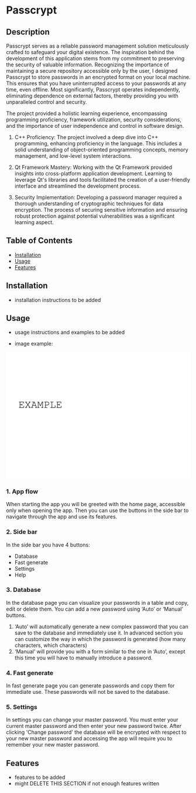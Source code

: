 # Passcrypt

## Description

Passcrypt serves as a reliable password management solution meticulously crafted to safeguard your digital existence. The inspiration behind the development of this application stems from my commitment to preserving the security of valuable information. Recognizing the importance of maintaining a secure repository accessible only by the user, I designed Passcrypt to store passwords in an encrypted format on your local machine. This ensures that you have uninterrupted access to your passwords at any time, even offline. Most significantly, Passcrypt operates independently, eliminating dependence on external factors, thereby providing you with unparalleled control and security.

The project provided a holistic learning experience, encompassing programming proficiency, framework utilization, security considerations, and the importance of user independence and control in software design.

1. C++ Proficiency: The project involved a deep dive into C++ programming, enhancing proficiency in the language. This includes a solid understanding of object-oriented programming concepts, memory management, and low-level system interactions.

2. Qt Framework Mastery: Working with the Qt Framework provided insights into cross-platform application development. Learning to leverage Qt's libraries and tools facilitated the creation of a user-friendly interface and streamlined the development process.

3. Security Implementation: Developing a password manager required a thorough understanding of cryptographic techniques for data encryption. The process of securing sensitive information and ensuring robust protection against potential vulnerabilities was a significant learning aspect.

## Table of Contents

- [Installation](#installation)
- [Usage](#usage)
- [Features](#features)

## Installation

- installation instructions to be added

## Usage

- usage instructions and examples to be added

- image example: 

![Required image is currently not available](assets/images/screenshot.png)

### 1. App flow

When starting the app you will be greeted with the home page, accessible only when opening the app. Then you can use the buttons in the side bar to navigate through the app and use its features.

### 2. Side bar

In the side bar you have 4 buttons:

- Database
- Fast generate
- Settings
- Help

### 3. Database

In the database page you can visualize your passwords in a table and copy, edit or delete them.
You can add a new password using ‘Auto’ or ‘Manual’ buttons. 
        
1. ‘Auto’ will automatically generate a new complex password that you can save to the database and immediately use it. In advanced section you can customize the way in which the password is generated (how many characters, which characters)
2. ‘Manual’ will provide you with a form similar to the one in ‘Auto’, except this time you will have to manually introduce a password.

### 4. Fast generate
In fast generate page you can generate passwords and copy them for immediate use.
These passwords will not be saved to the database.

### 5. Settings
    
In settings you can change your master password. You must enter your current master password and then enter your new password twice. After clicking 'Change password' the database will be encrypted with respect to your new master password and accessing the app will require you to remember your new master password.

## Features

- features to be added
- might DELETE THIS SECTION if not enough features written